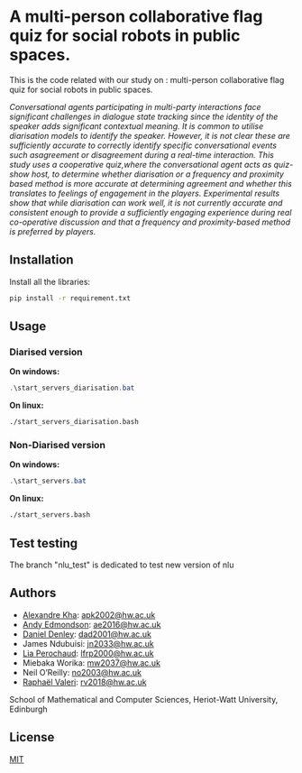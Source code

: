 # A multi-person collaborative flag quiz for social robots in public spaces.

This is the code related with our study on : multi-person collaborative flag quiz for social robots in public spaces.

*Conversational agents participating in multi-party interactions face significant challenges in dialogue state tracking since the identity of the speaker adds significant contextual meaning.  It is common to utilise diarisation models to identify the speaker.  However, it is not clear these are sufficiently accurate to correctly identify specific conversational events such asagreement or disagreement during a real-time interaction. This study uses a cooperative quiz,where the conversational agent acts as quiz-show host, to determine whether diarisation or a frequency and proximity based method is more accurate at determining agreement and whether this translates to feelings of engagement in the players. Experimental results show that while diarisation can work well, it is not currently accurate and consistent enough to provide a sufficiently engaging experience during real co-operative discussion and that a frequency and proximity-based method is preferred by players.*



## Installation

Install all the libraries:

```bash
pip install -r requirement.txt
```

## Usage

### Diarised version

**On windows:**

```powershell
.\start_servers_diarisation.bat
```

**On linux:**

```bash
./start_servers_diarisation.bash
```

### Non-Diarised version

**On windows:**

```powershell
.\start_servers.bat
```

**On linux:**

```bash
./start_servers.bash
```
## Test testing 
The branch "nlu_test" is dedicated to test new version of nlu 

## Authors
- [Alexandre Kha](https://github.com/Ottogod): apk2002@hw.ac.uk
- [Andy Edmondson](https://github.com/Levinin): ae2016@hw.ac.uk
- [Daniel Denley](https://github.com/ddenley): dad2001@hw.ac.uk
- James Ndubuisi: jn2033@hw.ac.uk
- [Lia Perochaud](https://github.com/Lisnivia): lfrp2000@hw.ac.uk
- Miebaka Worika: mw2037@hw.ac.uk
- Neil O’Reilly: no2003@hw.ac.uk
- [Raphaël Valeri](https://github.com/RaphValeri): rv2018@hw.ac.uk

School of Mathematical and Computer Sciences, Heriot-Watt University, Edinburgh

## License

[MIT](https://choosealicense.com/licenses/mit/)


